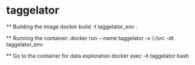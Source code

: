 # taggelator

** Building the image
docker build -t taggelator_env .

** Running the container:
docker run --name taggelator -v /:/src -dt taggelator_env

** Go to the container for data exploration
docker exec -it taggelator bash